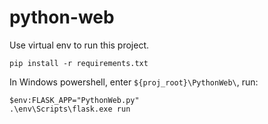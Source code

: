 # python-web

Use virtual env to run this project.
```
pip install -r requirements.txt
```
In Windows powershell, enter ```${proj_root}\PythonWeb\```, run:
```
$env:FLASK_APP="PythonWeb.py"
.\env\Scripts\flask.exe run
```
